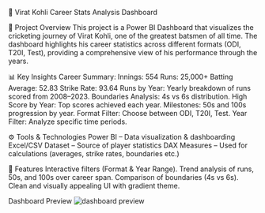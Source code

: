 🏏 Virat Kohli Career Stats Analysis Dashboard

📌 Project Overview
This project is a Power BI Dashboard that visualizes the cricketing journey of Virat Kohli, one of the greatest batsmen of all time.
The dashboard highlights his career statistics across different formats (ODI, T20I, Test), providing a comprehensive view of his performance through the years.

📊 Key Insights
Career Summary:
Innings: 554
Runs: 25,000+
Batting Average: 52.83
Strike Rate: 93.64
Runs by Year: Yearly breakdown of runs scored from 2008–2023.
Boundaries Analysis: 4s vs 6s distribution.
High Score by Year: Top scores achieved each year.
Milestones: 50s and 100s progression by year.
Format Filter: Choose between ODI, T20I, Test.
Year Filter: Analyze specific time periods.

⚙️ Tools & Technologies
Power BI – Data visualization & dashboarding
Excel/CSV Dataset – Source of player statistics
DAX Measures – Used for calculations (averages, strike rates, boundaries etc.)

🚀 Features
Interactive filters (Format & Year Range).
Trend analysis of runs, 50s, and 100s over career span.
Comparison of boundaries (4s vs 6s).
Clean and visually appealing UI with gradient theme.

Dashboard Preview
![dashboard preview](https://github.com/Yogita2409/Virat-Kohli-Career-Stats-Dshboard/blob/master/VK%20Dashboard.png)
